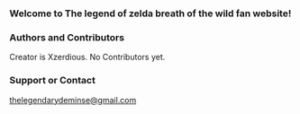 ### Welcome to The legend of zelda breath of the wild fan website!


### Authors and Contributors
Creator is Xzerdious. No Contributors yet.

### Support or Contact
thelegendarydeminse@gmail.com
